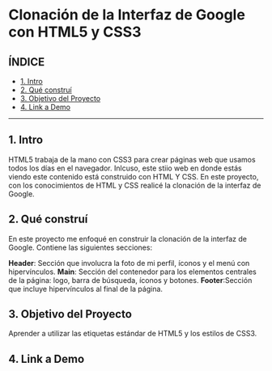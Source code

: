 # Clonación de la Interfaz de Google con HTML5 y CSS3

## **ÍNDICE**

* [1. Intro](#)
* [2. Qué construí](#)
* [3. Objetivo del Proyecto](#)
* [4. Link a Demo](#)

****
## 1. Intro
HTML5 trabaja de la mano con CSS3 para crear páginas web que usamos todos los días en el navegador. Inlcuso, este stiio web en donde estás viendo este contenido está construido con HTML Y CSS. En este proyecto, con los conocimientos de HTML y CSS realicé la clonación de la interfaz de Google. 

## 2. Qué construí
En este proyecto me enfoqué en construir la clonación de la interfaz de Google. Contiene las siguientes secciones:

**Header**: Sección que involucra la foto de mi perfil, íconos y el menú con hipervínculos. 
**Main**: Sección del contenedor para los elementos centrales de la página: logo, barra de búsqueda, íconos y botones. 
**Footer**:Sección que incluye hipervínculos al final de la página. 

## 3. Objetivo del Proyecto
Aprender a utilizar las etiquetas estándar de HTML5 y los estilos de CSS3.

## 4. Link a Demo
